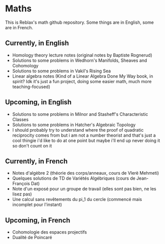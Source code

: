 # Maths

This is Reblax's math github repository. Some things are in English, some are in French.

## Currently, in English
- Homology theory lecture notes (original notes by Baptiste Rognerud)
- Solutions to some problems in Wedhorn's Manifolds, Sheaves and Cohomology
- Solutions to some problems in Vakil's Rising Sea
- Linear algebra notes (Kind of a Linear Algebra Done My Way book, in spirit? Idk it's just a fun project, doing some easier math, much more teaching-focused)

## Upcoming, in English
- Solutions to some problems in Milnor and Stasheff's Characteristic Classes
- Solutions to some problems in Hatcher's Algebraic Topology
- I should probably try to understand where the proof of quadratic reciprocity comes from but i am not a number theorist and that's just a cool thingie i'd like to do at one point but maybe i'll end up never doing it so don't count on it

## Currently, in French
- Notes d'algèbre 2 (théorie des corps/anneaux, cours de Vlerë Mehmeti)
- Quelques solutions de TD de Variétés Algébriques (cours de Jean-François Dat)
- Note d'un exposé pour un groupe de travail (elles sont pas bien, ne les lisez pas)
- Une calcul sans revêtements du pi_1 du cercle (commencé mais incomplet pour l'instant)

## Upcoming, in French
- Cohomologie des espaces projectifs
- Dualité de Poincaré
